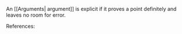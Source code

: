 
An [[Arguments| argument]] is explicit if it proves a point definitely and leaves no room for error.

References: